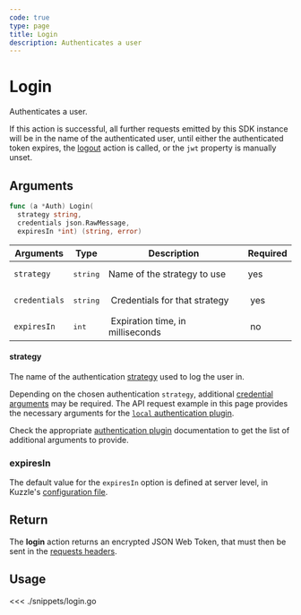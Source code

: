 ```yaml
---
code: true
type: page
title: Login
description: Authenticates a user
---
```


# Login

Authenticates a user.

If this action is successful, all further requests emitted by this SDK instance will be in the name of the authenticated user, until either the authenticated token expires, the [logout](/sdk/go/1/controllers/auth/logout) action is called, or the `jwt` property is manually unset.

## Arguments

```go
func (a *Auth) Login(
  strategy string,
  credentials json.RawMessage,
  expiresIn *int) (string, error)
```


| Arguments     | Type   | Description                      | Required |
| ------------- | ------ | -------------------------------- | -------- |
| `strategy`    | <pre>string</pre> | Name of the strategy to use  | yes      |
| `credentials` | <pre>string</pre> |  Credentials for that strategy            |  yes     |
| `expiresIn`   | <pre>int</pre>    |  Expiration time, in milliseconds |  no      |

#### strategy

The name of the authentication [strategy](/core/2/guides/main-concepts/authentication#local-strategy) used to log the user in.

Depending on the chosen authentication `strategy`, additional [credential arguments](/core/2/guides/main-concepts/authentication#local-strategy) may be required.
The API request example in this page provides the necessary arguments for the [`local` authentication plugin](https://github.com/kuzzleio/kuzzle-plugin-auth-passport-local).

Check the appropriate [authentication plugin](/core/2/guides/write-plugins/integrate-authentication-strategy) documentation to get the list of additional arguments to provide.

### expiresIn
 The default value for the `expiresIn` option is defined at server level, in Kuzzle's [configuration file](/core/2/guides/advanced/configuration).


## Return

The **login** action returns an encrypted JSON Web Token, that must then be sent in the [requests headers](/core/2/guides/main-concepts/querying).

## Usage

<<< ./snippets/login.go

